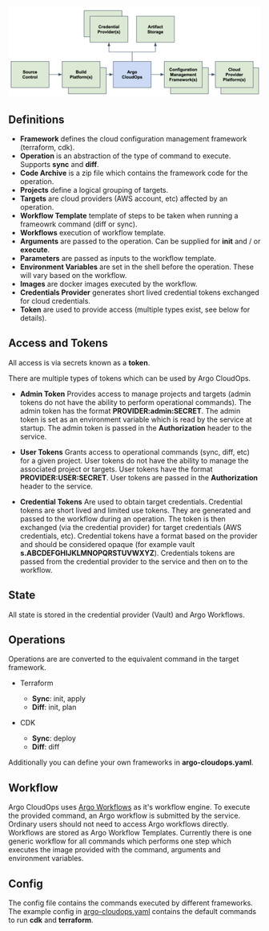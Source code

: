 ![Architecture](./assets/architecure.png)

## Definitions

* **Framework** defines the cloud configuration management framework (terraform, cdk).
* **Operation** is an abstraction of the type of command to execute. Supports **sync** and **diff**.
* **Code Archive** is a zip file which contains the framework code for the operation.
* **Projects** define a logical grouping of targets.
* **Targets** are cloud providers (AWS account, etc) affected by an operation.
* **Workflow Template** template of steps to be taken when running a frameowrk command (diff or sync).
* **Workflows** execution of workflow template.
* **Arguments** are passed to the operation. Can be supplied for **init** and / or **execute**.
* **Parameters** are passed as inputs to the workflow template.
* **Environment Variables** are set in the shell before the operation. These will vary based on the workflow.
* **Images** are docker images executed by the workflow.
* **Credentials Provider** generates short lived credential tokens exchanged for cloud credentials.
* **Token** are used to provide access (multiple types exist, see below for details).

## Access and Tokens

All access is via secrets known as a **token**.

There are multiple types of tokens which can be used by Argo CloudOps.

* **Admin Token** Provides access to manage projects and targets (admin tokens do not have the
ability to perform operational commands).  The admin token has the format **PROVIDER:admin:SECRET**. The admin token is set as an
environment variable which is read by the service at startup. The admin token is passed in the **Authorization** header to the service.

* **User Tokens** Grants access to operational commands (sync, diff, etc) for a given
project. User tokens do not have the ability to manage the associated project or targets. User tokens have the format **PROVIDER:USER:SECRET**. User tokens are passed in the **Authorization** header to
the service.

* **Credential Tokens** Are used to obtain target credentials. Credential tokens are short lived and limited use tokens. They are generated and passed to the workflow during an operation. The token is then exchanged (via the credential provider) for target credentials (AWS credentials, etc). Credential tokens have a format based on the provider and should be considered opaque (for example vault **s.ABCDEFGHIJKLMNOPQRSTUVWXYZ**). Credentials tokens are
passed from the credential provider to the service and then on to the workflow.

## State

All state is stored in the credential provider (Vault) and Argo Workflows.

## Operations

Operations are are converted to the equivalent command in the target framework.

* Terraform
  * **Sync**: init, apply
  * **Diff**: init, plan

* CDK
  * **Sync**: deploy
  * **Diff**: diff

Additionally you can define your own frameworks in **argo-cloudops.yaml**.

## Workflow

Argo CloudOps uses [Argo Workflows](https://argoproj.github.io/argo-workflows/) as it's workflow engine. To execute the provided command, an Argo workflow
is submitted by the service. Ordinary users should not need to access Argo workflows directly.  Workflows
are stored as Argo Workflow Templates. Currently there is one generic workflow for all commands which
performs one step which executes the image provided with the command, arguments and environment variables.

## Config

The config file contains the commands executed by different frameworks.  The example config in
[argo-cloudops.yaml](https://github.com/argoproj-labs/argo-cloudops/blob/main/argo-cloudops.yaml) contains the default commands to
run **cdk** and **terraform**.
